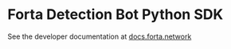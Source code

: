 # Forta Detection Bot Python SDK

See the developer documentation at [docs.forta.network](https://docs.forta.network)
